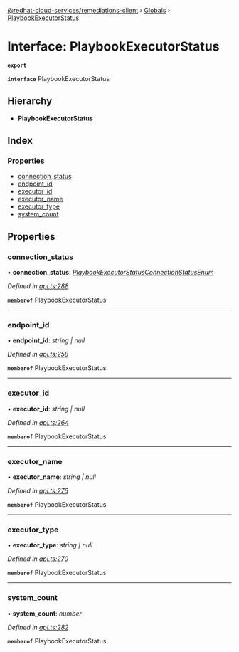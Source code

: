 [@redhat-cloud-services/remediations-client](../README.md) › [Globals](../globals.md) › [PlaybookExecutorStatus](playbookexecutorstatus.md)

# Interface: PlaybookExecutorStatus

**`export`** 

**`interface`** PlaybookExecutorStatus

## Hierarchy

* **PlaybookExecutorStatus**

## Index

### Properties

* [connection_status](playbookexecutorstatus.md#connection_status)
* [endpoint_id](playbookexecutorstatus.md#endpoint_id)
* [executor_id](playbookexecutorstatus.md#executor_id)
* [executor_name](playbookexecutorstatus.md#executor_name)
* [executor_type](playbookexecutorstatus.md#executor_type)
* [system_count](playbookexecutorstatus.md#system_count)

## Properties

###  connection_status

• **connection_status**: *[PlaybookExecutorStatusConnectionStatusEnum](../enums/playbookexecutorstatusconnectionstatusenum.md)*

*Defined in [api.ts:288](https://github.com/RedHatInsights/javascript-clients/blob/master/packages/remediations/api.ts#L288)*

**`memberof`** PlaybookExecutorStatus

___

###  endpoint_id

• **endpoint_id**: *string | null*

*Defined in [api.ts:258](https://github.com/RedHatInsights/javascript-clients/blob/master/packages/remediations/api.ts#L258)*

**`memberof`** PlaybookExecutorStatus

___

###  executor_id

• **executor_id**: *string | null*

*Defined in [api.ts:264](https://github.com/RedHatInsights/javascript-clients/blob/master/packages/remediations/api.ts#L264)*

**`memberof`** PlaybookExecutorStatus

___

###  executor_name

• **executor_name**: *string | null*

*Defined in [api.ts:276](https://github.com/RedHatInsights/javascript-clients/blob/master/packages/remediations/api.ts#L276)*

**`memberof`** PlaybookExecutorStatus

___

###  executor_type

• **executor_type**: *string | null*

*Defined in [api.ts:270](https://github.com/RedHatInsights/javascript-clients/blob/master/packages/remediations/api.ts#L270)*

**`memberof`** PlaybookExecutorStatus

___

###  system_count

• **system_count**: *number*

*Defined in [api.ts:282](https://github.com/RedHatInsights/javascript-clients/blob/master/packages/remediations/api.ts#L282)*

**`memberof`** PlaybookExecutorStatus
